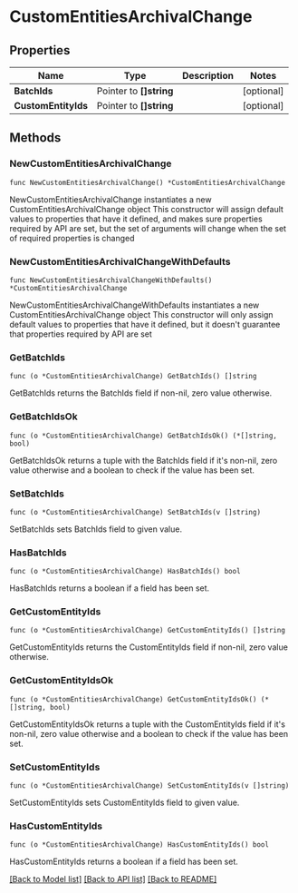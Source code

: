 # CustomEntitiesArchivalChange

## Properties

Name | Type | Description | Notes
------------ | ------------- | ------------- | -------------
**BatchIds** | Pointer to **[]string** |  | [optional] 
**CustomEntityIds** | Pointer to **[]string** |  | [optional] 

## Methods

### NewCustomEntitiesArchivalChange

`func NewCustomEntitiesArchivalChange() *CustomEntitiesArchivalChange`

NewCustomEntitiesArchivalChange instantiates a new CustomEntitiesArchivalChange object
This constructor will assign default values to properties that have it defined,
and makes sure properties required by API are set, but the set of arguments
will change when the set of required properties is changed

### NewCustomEntitiesArchivalChangeWithDefaults

`func NewCustomEntitiesArchivalChangeWithDefaults() *CustomEntitiesArchivalChange`

NewCustomEntitiesArchivalChangeWithDefaults instantiates a new CustomEntitiesArchivalChange object
This constructor will only assign default values to properties that have it defined,
but it doesn't guarantee that properties required by API are set

### GetBatchIds

`func (o *CustomEntitiesArchivalChange) GetBatchIds() []string`

GetBatchIds returns the BatchIds field if non-nil, zero value otherwise.

### GetBatchIdsOk

`func (o *CustomEntitiesArchivalChange) GetBatchIdsOk() (*[]string, bool)`

GetBatchIdsOk returns a tuple with the BatchIds field if it's non-nil, zero value otherwise
and a boolean to check if the value has been set.

### SetBatchIds

`func (o *CustomEntitiesArchivalChange) SetBatchIds(v []string)`

SetBatchIds sets BatchIds field to given value.

### HasBatchIds

`func (o *CustomEntitiesArchivalChange) HasBatchIds() bool`

HasBatchIds returns a boolean if a field has been set.

### GetCustomEntityIds

`func (o *CustomEntitiesArchivalChange) GetCustomEntityIds() []string`

GetCustomEntityIds returns the CustomEntityIds field if non-nil, zero value otherwise.

### GetCustomEntityIdsOk

`func (o *CustomEntitiesArchivalChange) GetCustomEntityIdsOk() (*[]string, bool)`

GetCustomEntityIdsOk returns a tuple with the CustomEntityIds field if it's non-nil, zero value otherwise
and a boolean to check if the value has been set.

### SetCustomEntityIds

`func (o *CustomEntitiesArchivalChange) SetCustomEntityIds(v []string)`

SetCustomEntityIds sets CustomEntityIds field to given value.

### HasCustomEntityIds

`func (o *CustomEntitiesArchivalChange) HasCustomEntityIds() bool`

HasCustomEntityIds returns a boolean if a field has been set.


[[Back to Model list]](../README.md#documentation-for-models) [[Back to API list]](../README.md#documentation-for-api-endpoints) [[Back to README]](../README.md)


